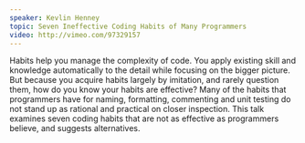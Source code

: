 ```yaml
---
speaker: Kevlin Henney
topic: Seven Ineffective Coding Habits of Many Programmers
video: http://vimeo.com/97329157
---
```


Habits help you manage the complexity of code. You apply existing skill and knowledge automatically to the detail while focusing on the bigger picture. But because you acquire habits largely by imitation, and rarely question them, how do you know your habits are effective? Many of the habits that programmers have for naming, formatting, commenting and unit testing do not stand up as rational and practical on closer inspection. This talk examines seven coding habits that are not as effective as programmers believe, and suggests alternatives.
